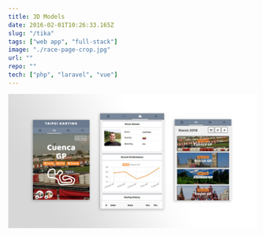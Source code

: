 ```yaml
---
title: 3D Models
date: 2016-02-01T10:26:33.165Z
slug: "/tika"
tags: ["web app", "full-stack"]
image: "./race-page-crop.jpg"
url: ""
repo: ""
tech: ["php", "laravel", "vue"]
---
```


![screen-views](./tika-views.jpg)
